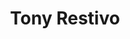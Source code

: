 ---
title: Tony Restivo
position: Mechanical Engineering PhD
quote: >
    
image: /img/advisors/TonyRestivo.jpeg
order: 3

draft: false
---